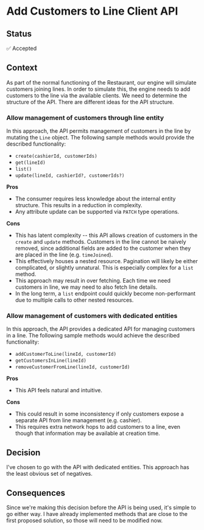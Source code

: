 # Add Customers to Line Client API

## Status

✅ Accepted

## Context

As part of the normal functioning of the Restaurant, our engine will simulate customers joining lines. In order to simulate this, the engine needs to add customers to the line via the available clients. We need to determine the structure of the API. There are different ideas for the API structure.

### Allow management of customers through line entity

In this approach, the API permits management of customers in the line by mutating the `Line` object. The following sample methods would provide the described functionality:
-   `create(cashierId, customerIds)`
-   `get(lineId)`
-   `list()`
-   `update(lineId, cashierId?, customerIds?)`

**Pros**
-   The consumer requires less knowledge about the internal entity structure. This results in a reduction in complexity.
-   Any attribute update can be supported via `PATCH` type operations.

**Cons**
-   This has latent complexity -- this API allows creation of customers in the `create` and `update` methods. Customers in the line cannot be naively removed, since additional fields are added to the customer when they are placed in the line (e.g. `timeJoined`).
-   This effectively houses a nested resource. Pagination will likely be either complicated, or slightly unnatural. This is especially complex for a `list` method.
-   This approach may result in over fetching. Each time we need customers in line, we may need to also fetch line details.
-   In the long term, a `list` endpoint could quickly become non-performant due to multiple calls to other nested resources.


### Allow management of customers with dedicated entities
In this approach, the API provides a dedicated API for managing customers in a line. The following sample methods would achieve the described functionality:
-   `addCustomerToLine(lineId, customerId)`
-   `getCustomersInLine(lineId)`
-   `removeCustomerFromLine(lineId, customerId)`

**Pros**
-   This API feels natural and intuitive.

**Cons**
-   This could result in some inconsistency if only customers expose a separate API from line management (e.g. cashier).
-   This requires extra network hops to add customers to a line, even though that information may be available at creation time.


## Decision

I've chosen to go with the API with dedicated entities. This approach has the least obvious set of negatives.

## Consequences

Since we're making this decision before the API is being used, it's simple to go either way. I have already implemented methods that are close to the first proposed solution, so those will need to be modified now.
